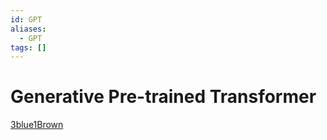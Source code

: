 ```yaml
---
id: GPT
aliases:
  - GPT
tags: []
---
```


# Generative Pre-trained Transformer
[3blue1Brown](https://youtu.be/wjZofJX0v4M?si=8Qj7_cDgYkgBNIvu)  


